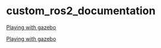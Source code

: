 # custom_ros2_documentation


[Playing with gazebo](https://github.com/flobotics/custom_ros2_documentation/blob/main/Playing_with_gazebo.md)

[Playing with gazebo](Playing_with_gazebo.md)